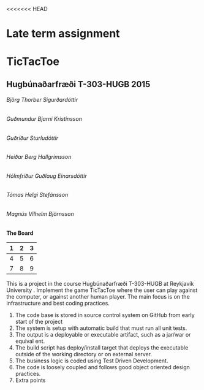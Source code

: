 <<<<<<< HEAD
# Late term assignment
# TicTacToe

## Hugbúnaðarfræði T-303-HUGB 2015

###### Björg Thorber Sigurðardóttir
###### Guðmundur Bjarni Kristinsson
###### Guðríður Sturludóttir
###### Heiðar Berg Hallgrímsson
###### Hólmfríður Guðlaug Einarsdóttir
###### Tómas Helgi Stefánsson
###### Magnús Vilhelm Björnsson

**The Board**

   1    |    2    |    3
 ------ | ------- | -------
   4    |    5    |    6
   7    |    8    |    9

This is a project in the course Hugbúnaðarfræði T-303-HUGB at Reykjavík University
.
Implement the game TicTacToe where the user can play against the computer, or against another human player.
The main focus is on the infrastructure and best coding practices.
1. The code base is stored in source control system on GitHub from early start of
the project
2. The system is setup with automatic build that must run all unit tests.
3. The output is a deployable or executable artifact, such as a jar/war or equival
ent.
4. The build script has deploy/install target that deploys the executable outside
of the working directory or on external server.
5. The business logic is coded using Test Driven Development.
6. The code is loosely coupled and follows good object oriented design practices.
7. Extra points
